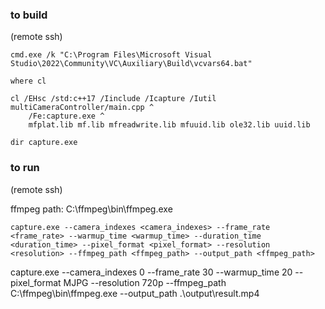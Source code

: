 ### to build

(remote ssh)

```
cmd.exe /k "C:\Program Files\Microsoft Visual Studio\2022\Community\VC\Auxiliary\Build\vcvars64.bat"

where cl

cl /EHsc /std:c++17 /Iinclude /Icapture /Iutil multiCameraController/main.cpp ^
    /Fe:capture.exe ^
    mfplat.lib mf.lib mfreadwrite.lib mfuuid.lib ole32.lib uuid.lib

dir capture.exe
```

### to run

(remote ssh)

ffmpeg path: C:\ffmpeg\bin\ffmpeg.exe

```
capture.exe --camera_indexes <camera_indexes> --frame_rate <frame_rate> --warmup_time <warmup_time> --duration_time <duration_time> --pixel_format <pixel_format> --resolution <resolution> --ffmpeg_path <ffmpeg_path> --output_path <ffmpeg_path>
```

capture.exe --camera_indexes 0 --frame_rate 30 --warmup_time 20 --pixel_format MJPG --resolution 720p --ffmpeg_path C:\ffmpeg\bin\ffmpeg.exe --output_path .\output\result.mp4